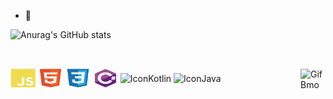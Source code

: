 - 🌱 

![Anurag's GitHub stats](https://github-readme-stats.vercel.app/api?username=jossxz&show_icons=true&theme=radical)

<!-- fazer uma api para monstrar imagens de flores e do clacla ao lado da api acima-->
##

<div style="display: inline_block"><br>
  <img align="center" alt="IconJs" height="30" width="40" src="https://raw.githubusercontent.com/devicons/devicon/master/icons/javascript/javascript-plain.svg">
  <img align="center" alt="IconHtml5" height="30" width="40" src="https://raw.githubusercontent.com/devicons/devicon/master/icons/html5/html5-original.svg">
  <img align="center" alt="IconCss3" height="30" width="40" src="https://raw.githubusercontent.com/devicons/devicon/master/icons/css3/css3-original.svg">
  <img align="center" alt="IconCsharp" height="30" width="40" src="https://raw.githubusercontent.com/devicons/devicon/master/icons/csharp/csharp-original.svg">
  <img align="center" alt="IconKotlin" height="40" width="40" src="https://img.icons8.com/color/48/kotlin.png">
  <img align="center" alt="IconJava" height="30" width="40" src="https://img.icons8.com/color/48/java-coffee-cup-logo--v1.png">
  
  <img align="right" alt="GifBmo" height="40" width="40" src="https://i.kym-cdn.com/photos/images/original/001/013/550/b37.gif" alt="bmo">
</div>

